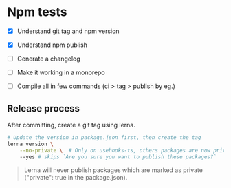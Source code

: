 # Npm tests

- [x] Understand git tag and npm version
- [x] Understand npm publish
- [ ] Generate a changelog
- [ ] Make it working in a monorepo
- [ ] Compile all in few commands (ci > tag > publish by eg.)   


## Release process

After committing, create a git tag using lerna.

```bash
# Update the version in package.json first, then create the tag
lerna version \
    --no-private \  # Only on usehooks-ts, others packages are now private
    --yes # skips `Are you sure you want to publish these packages?`
```

> Lerna will never publish packages which are marked as private ("private": true in the package.json).

